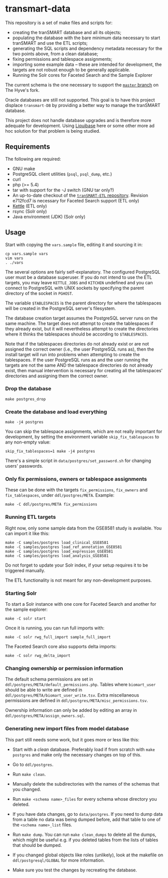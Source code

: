 transmart-data
==============

This repository is a set of make files and scripts for:

* creating the tranSMART database and all its objects;
* populating the database with the bare minimum data necessary to start
  tranSMART and use the ETL scripts;
* generating the SQL scripts and dependency metadata necessary for the two
  points above, from a clean database;
* fixing permissions and tablespace assignments;
* importing some example data – these are intended for development, the targets
  are not robust enough to be generally applicable.
* Running the Solr cores for Faceted Search and the Sample Explorer

The current schema is the one necessary to support the
[`master` branch][master] on The Hyve's fork.

Oracle databases are still not supported. This goal is to have this project
displace `transmart-DB` by providing a better way to manage the tranSMART
database.

This project does not handle database upgrades and is therefore more adequate
for development. Using [Liquibase][liquibase] here or some other more ad hoc
solution for that problem is being studied.

Requirements
------------

The following are required:

* GNU make
* PostgreSQL client utilities (`psql`, `psql_dump`, etc.)
* curl
* php (>= 5.4)
* tar with support for the -J switch (GNU tar only?)
* An up-to-date checkout of the [`tranSMART-ETL` repository][ts_etl]. Revision
  e712fcd7 is necessary for Faceted Search support (ETL only)
* [Kettle][kettle] (ETL only)
* rsync (Solr only)
* Java environment (JDK) (Solr only)

Usage
-----

Start with copying the `vars.sample` file, editing it and sourcing it in:

    cp vars.sample vars
	vim vars
	. ./vars

The several options are fairly self-explanatory. The configured PostgreSQL user
must be a database superuser. If you do not intend to use the ETL targets, you
may leave `KETTLE_JOBS` and `KITCHEN` undefined and you can connect to
PostgreSQL with UNIX sockets by specifying the parent directory of the socket in
`PGHOST`.

The variable `$TABLESPACES` is the parent directory for where the tablespaces
will be created in the PostgreSQL server's filesystem.

The database creation target assumes the PostgreSQL server runs on the same
machine. The target does not attempt to create the tablespaces if they already
exist, but it will nevertheless attempt to create the directories where it
thinks the tablespaces should be according to `$TABLESPACES`.

Note that if the tablespaces directories do not already exist or are not
assigned the correct owner (i.e., the user PostgreSQL runs as), then the
install target will run into problems when attempting to create the
tablespaces. If the user PostgreSQL runs as and the user running the targets
are not the same AND the tablespace directories do not already exist, then
manual intervention is necessary for creating all the tablespaces' directories
and assigning them the correct owner.

### Drop the database

    make postgres_drop

### Create the database and load everything

    make -j4 postgres

You can skip the tablespace assignments, which are not really important for
development, by setting the environment variable `skip_fix_tablespaces` to any
non-empty value:

    skip_fix_tablespaces=1 make -j4 postgres

There's a simple script in `data/postgres/set_password.sh` for changing users'
passwords.

### Only fix permissions, owners or tablespace assignments

These can be done with the targets `fix_permissions`, `fix_owners` and
`fix_tablespaces`, under `ddl/postgres/META`. Example:

    make -C ddl/postgres/META fix_permissions

### Running ETL targets

Right now, only some sample data from the GSE8581 study is available. You can
import it like this:

    make -C samples/postgres load_clinical_GSE8581
    make -C samples/postgres load_ref_annotation_GSE8581
    make -C samples/postgres load_expression_GSE8581
    make -C samples/postgres load_analysis_GSE8581

Do not forget to update your Solr index, if your setup requires it to be
triggered manually.

The ETL functionality is not meant for any non-development purposes.

### Starting Solr

To start a Solr instance with one core for Faceted Search and another for the
sample explorer:

    make -C solr start

Once it is running, you can run full imports with:

	make -C solr rwg_full_import sample_full_import

The Faceted Search core also supports delta imports:

    make -C solr rwg_delta_import

### Changing ownership or permission information

The default schema permissions are set in
`ddl/postgres/META/default_permissions.php`.  Tables where `biomart_user`
should be able to write are defined in
`ddl/postgres/META/biomart_user_write.tsv`. Extra miscellaneous permissions are
defined in `ddl/postgres/META/misc_permissions.tsv`.

Ownership information can only be added by editing an array in
`ddl/postgres/META/assign_owners.sql`.

### Generating new import files from model database

This part still needs some work, but it goes more or less like this:

* Start with a *clean* database. Preferably load if from scratch with `make
  postgres` and make only the necessary changes on top of this.
* Go to `ddl/postgres`.
* Run `make clean`.
* Manually delete the subdirectories with the names of the schemas that you
  changed.
* Run `make <schema name>_files` for every schema whose directory you deleted.
* If you have data changes, go to `data/postgres`. If you need to dump data from
  a table no data was being dumped before, add that table to one of the `<schema
  name>_list` files.
* Run `make dump`. You can run `make clean_dumps` to delete all the dumps, which
  might be useful e.g. if you deleted tables from the lists of tables that
  should be dumped.
* If you changed global objects like roles (unlikely), look at the makefile on
  `ddl/postgresql/GLOBAL` for more information.
* Make sure you test the changes by recreating the database.

  [master]: https://github.com/thehyve/transmartApp/tree/master
  [liquibase]: http://www.liquibase.com/
  [ts_etl]: https://github.com/thehyve/tranSMART-ETL
  [kettle]: http://kettle.pentaho.com/
